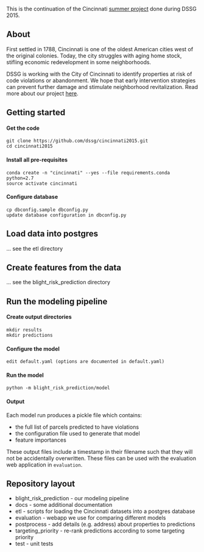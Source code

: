This is the continuation of the Cincinnati [summer project](https://github.com/dssg/cincinnati2015) done during DSSG 2015.

## About

First settled in 1788, Cincinnati is one of the oldest American cities west of the original colonies. Today, the 
city struggles with aging home stock, stifling economic redevelopment in some neighborhoods. 

DSSG is working with the City of Cincinnati to identify properties at risk of code violations or abandonment. We hope
that early intervention strategies can prevent further damage and stimulate neighborhood revitalization. Read more about
our project [here](http://dssg.uchicago.edu/2015/08/20/cincy-blight-prevention.html). 

## Getting started

#### Get the code

    git clone https://github.com/dssg/cincinnati2015.git
    cd cincinnati2015

#### Install all pre-requisites
    conda create -n "cincinnati" --yes --file requirements.conda python=2.7
    source activate cincinnati

#### Configure database
    cp dbconfig.sample dbconfig.py
    update database configuration in dbconfig.py

## Load data into postgres

... see the etl directory

## Create features from the data

... see the blight_risk_prediction directory

## Run the modeling pipeline

#### Create output directories

    mkdir results
    mkdir predictions
    
#### Configure the model

    edit default.yaml (options are documented in default.yaml)
    
#### Run the model

    python -m blight_risk_prediction/model
   
#### Output

Each model run produces a pickle file which contains:

* the full list of parcels predicted to have violations
* the configuration file used to generate that model
* feature importances

These output files include a timestamp in their filename such that they will not be accidentally overwritten. These files can be used with the evaluation web application in `evaluation`. 

## Repository layout

* blight_risk_prediction - our modeling pipeline
* docs - some additional documentation
* etl - scripts for loading the Cincinnati datasets into a postgres database
* evaluation - webapp we use for comparing different models
* postprocess - add details (e.g. address) about properties to predictions
* targeting_priority - re-rank predictions according to some targeting priority
* test - unit tests

